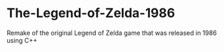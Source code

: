 # The-Legend-of-Zelda-1986
Remake of the original Legend of Zelda game that was released in 1986 using C++
